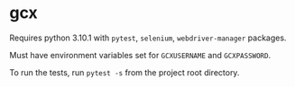 # gcx
Requires python 3.10.1 with `pytest`, `selenium`, `webdriver-manager` packages.

Must have environment variables set for `GCXUSERNAME` and `GCXPASSWORD`.

To run the tests, run `pytest -s` from the project root directory.
